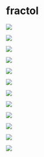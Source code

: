 # fractol 

![](https://i.imgur.com/wkQlCQq.png)

![](https://i.imgur.com/ZKMG59o.png)

![](https://i.imgur.com/8M3GREE.png)

![](https://i.imgur.com/ui6SEXT.png)

![](https://i.imgur.com/osQEEMd.png)

![](https://i.imgur.com/XD9lKBP.png)

![](https://i.imgur.com/i8zCJ1r.png)

![](https://i.imgur.com/mCJo5nz.png)

![](https://i.imgur.com/wGE1WdY.png)

![](https://i.imgur.com/SZRisu3.png)

![](https://i.imgur.com/X7OSIqu.png)

![](https://i.imgur.com/nX95s53.png)
